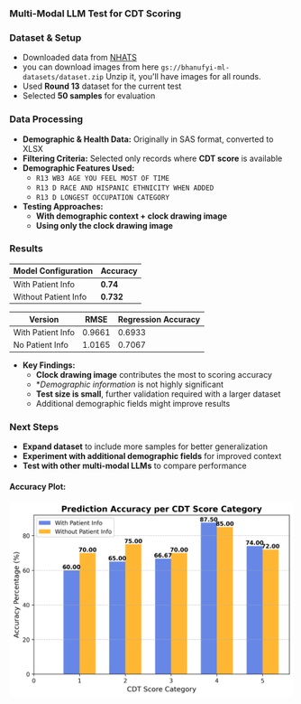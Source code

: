 ### Multi-Modal LLM Test for CDT Scoring

### **Dataset & Setup**

- Downloaded data from [NHATS](https://nhats.org/researcher/data-access) 
- you can download images from here `gs://bhanufyi-ml-datasets/dataset.zip` Unzip it, you'll have images for all rounds.
- Used **Round 13** dataset for the current test
- Selected **50 samples** for evaluation

### **Data Processing**

- **Demographic & Health Data:** Originally in SAS format, converted to XLSX
- **Filtering Criteria:** Selected only records where **CDT score** is available
- **Demographic Features Used:**
    - `R13 WB3 AGE YOU FEEL MOST OF TIME`
    - `R13 D RACE AND HISPANIC ETHNICITY WHEN ADDED`
    - `R13 D LONGEST OCCUPATION CATEGORY`
- **Testing Approaches:**
    - **With demographic context + clock drawing image**
    - **Using only the clock drawing image**

### **Results**

| Model Configuration | Accuracy |
| --- | --- |
| With Patient Info | **0.74** |
| Without Patient Info | **0.732** |


| Version | RMSE | Regression Accuracy |
| --- | --- | --- |
| With Patient Info | 0.9661 | 0.6933 |
| No Patient Info | 1.0165 | 0.7067 |


- **Key Findings:**
    - **Clock drawing image** contributes the most to scoring accuracy
    - **Demographic information* is not highly significant
    - **Test size is small**, further validation required with a larger dataset
    - Additional demographic fields might improve results

### **Next Steps**

- **Expand dataset** to include more samples for better generalization
- **Experiment with additional demographic fields** for improved context
- **Test with other multi-modal LLMs** to compare performance

#### Accuracy Plot:

![Accuracy Plot](./stratified_accuracy_plot.png)

